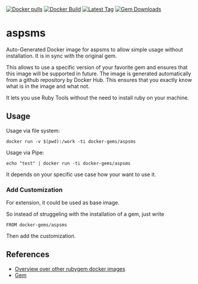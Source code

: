 [![Docker pulls](https://img.shields.io/docker/pulls/rubygem/aspsms.svg)](https://hub.docker.com/r/rubygem/aspsms/)
[![Docker Build](https://img.shields.io/docker/automated/rubygem/aspsms.svg)](https://hub.docker.com/r/rubygem/aspsms/)
[![Latest Tag](https://img.shields.io/github/tag/docker-rubygem/aspsms.svg)](https://hub.docker.com/r/rubygem/aspsms/)
[![Gem Downloads](https://img.shields.io/gem/dt/aspsms.svg)](https://rubygems.org/gems/aspsms/)
# aspsms

Auto-Generated Docker image for aspsms to allow simple usage without installation.
It is in sync with the original gem.

This allows to use a specific version of your favorite gem and ensures that this image will be supported in future.
The image is generated automatically from a github repository by Docker Hub.
This ensures that you exactly know what is in the image and what not.

It lets you use Ruby Tools without the need to install ruby on your machine.

## Usage

Usage via file system:

`docker run -v $(pwd):/work -ti docker-gems/aspsms`

Usage via Pipe:

`echo "test" | docker run -ti docker-gems/aspsms`

It depends on your specific use case how your want to use it.

### Add Customization

For extension, it could be used as base image.

So instead of struggeling with the installation of a gem, just write

`FROM docker-gems/aspsms`

Then add the customization.

## References

 - [Overview over other rubygem docker images](https://github.com/thinkbot/docker-rubygem)
 - [Gem](https://rubygems.org/gems/aspsms/)
